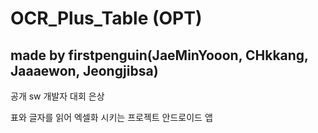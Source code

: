 # OCR_Plus_Table (OPT)


## made by firstpenguin(JaeMinYooon, CHkkang, Jaaaewon, Jeongjibsa)



공개 sw 개발자 대회 은상

표와 글자를 읽어 엑셀화 시키는 프로젝트
안드로이드 앱
